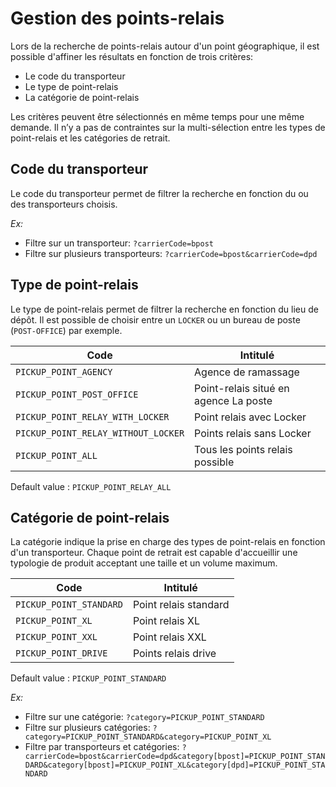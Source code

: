 # Gestion des points-relais

Lors de la recherche de points-relais autour d'un point géographique, il est possible d'affiner les résultats en fonction de trois critères:  

- Le code du transporteur
- Le type de point-relais 
- La catégorie de point-relais

Les critères peuvent être sélectionnés en même temps pour une même demande. Il n’y a pas de contraintes sur la multi-sélection entre les types de point-relais et les catégories de retrait. 

## Code du transporteur
Le code du transporteur permet de filtrer la recherche en fonction du ou des transporteurs choisis.

*Ex:*
- Filtre sur un transporteur: `?carrierCode=bpost`
- Filtre sur plusieurs transporteurs: `?carrierCode=bpost&carrierCode=dpd`

## Type de point-relais

Le type de point-relais permet de filtrer la recherche en fonction du lieu de dépôt. Il est possible de choisir entre un `LOCKER` ou un bureau de poste (`POST-OFFICE`) par exemple. 

Code | Intitulé
---------|----------
 `PICKUP_POINT_AGENCY`|Agence de ramassage
 `PICKUP_POINT_POST_OFFICE`|Point-relais situé en agence La poste
 `PICKUP_POINT_RELAY_WITH_LOCKER`|Point relais avec Locker 
 `PICKUP_POINT_RELAY_WITHOUT_LOCKER`|Points relais sans Locker
 `PICKUP_POINT_ALL`|Tous les points relais possible

Default value : `PICKUP_POINT_RELAY_ALL`



## Catégorie de point-relais

La catégorie indique la prise en charge des types de point-relais en fonction d'un transporteur. Chaque point de retrait est capable d'accueillir une typologie de produit acceptant une taille et un volume maximum. 

Code | Intitulé
---------|----------
 `PICKUP_POINT_STANDARD`|Point relais standard
 `PICKUP_POINT_XL`|Point relais XL 
 `PICKUP_POINT_XXL`|Point relais XXL 
 `PICKUP_POINT_DRIVE`|Points relais drive

Default value : `PICKUP_POINT_STANDARD`

*Ex:*
- Filtre sur une catégorie: `?category=PICKUP_POINT_STANDARD`
- Filtre sur plusieurs catégories: `?category=PICKUP_POINT_STANDARD&category=PICKUP_POINT_XL`
- Filtre par transporteurs et catégories: `?carrierCode=bpost&carrierCode=dpd&category[bpost]=PICKUP_POINT_STANDARD&category[bpost]=PICKUP_POINT_XL&category[dpd]=PICKUP_POINT_STANDARD`